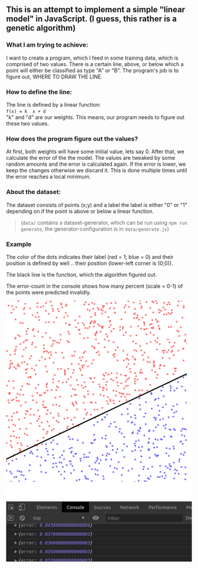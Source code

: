 ## This is an attempt to implement a simple "linear model" in JavaScript. (I guess, this rather is a genetic algorithm)

### What I am trying to achieve:
I want to create a program, which I feed in some training data, which is comprised of two values. There is a certain line, above, or below which a point will either be classified as type "A" or "B". The program's job is to figure out, WHERE TO DRAW THE LINE.

### How to define the line:
The line is defined by a linear function:<br>
`f(x) = k  x + d`<br>
"k" and "d" are our weights. This means, our program needs to figure out these two values.

### How does the program figure out the values?
At first, both weights will have some initial value, lets say 0. After that, we calculate the error of the the model. The values are tweaked by some random amounts and the error is calculated again. If the error is lower, we keep the changes otherwise we discard it. This is done multiple times until the error reaches a local minimum.

### About the dataset:
The dataset consists of points (x;y) and a label the label is either "0" or "1" depending on if the point is above or below a linear function.
> (`data/` contains a dataset-generator, which can be run using `npm run generate`, the generator-configuration is in `data/generate.js`)

### Example
The color of the dots indicates their label (red = 1; blue = 0) and their position is defined by well .. their position (lower-left corner is (0;0)).

The black line is the function, which the algorithm figured out.

The error-count in the console shows how many percent (scale = 0-1) of the points were predicted invalidly.

![Example](example.png)